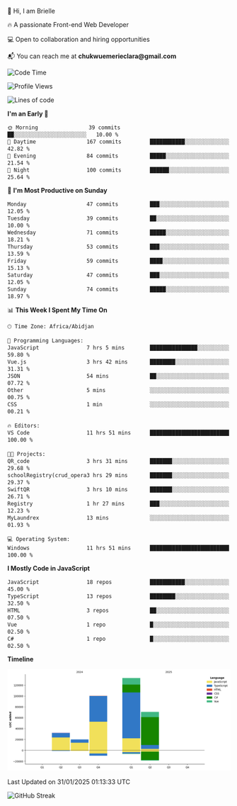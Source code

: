 <div align="left">
  <p>👋 Hi, I am Brielle</p>
  <p>🔥 A passionate Front-end Web Developer</p>
  <p>💻 Open to collaboration and hiring opportunities</p>
  <p>📬 You can reach me at <strong>chukwuemerieclara@gmail.com</strong></p>
</div>


 
 <!--START_SECTION:waka-->
![Code Time](http://img.shields.io/badge/Code%20Time-459%20hrs%2018%20mins-blue)

![Profile Views](http://img.shields.io/badge/Profile%20Views-23-blue)

![Lines of code](https://img.shields.io/badge/From%20Hello%20World%20I%27ve%20Written-285.0%20thousand%20lines%20of%20code-blue)

**I'm an Early 🐤** 

```text
🌞 Morning                39 commits          ██░░░░░░░░░░░░░░░░░░░░░░░   10.00 % 
🌆 Daytime                167 commits         ███████████░░░░░░░░░░░░░░   42.82 % 
🌃 Evening                84 commits          █████░░░░░░░░░░░░░░░░░░░░   21.54 % 
🌙 Night                  100 commits         ██████░░░░░░░░░░░░░░░░░░░   25.64 % 
```
📅 **I'm Most Productive on Sunday** 

```text
Monday                   47 commits          ███░░░░░░░░░░░░░░░░░░░░░░   12.05 % 
Tuesday                  39 commits          ██░░░░░░░░░░░░░░░░░░░░░░░   10.00 % 
Wednesday                71 commits          █████░░░░░░░░░░░░░░░░░░░░   18.21 % 
Thursday                 53 commits          ███░░░░░░░░░░░░░░░░░░░░░░   13.59 % 
Friday                   59 commits          ████░░░░░░░░░░░░░░░░░░░░░   15.13 % 
Saturday                 47 commits          ███░░░░░░░░░░░░░░░░░░░░░░   12.05 % 
Sunday                   74 commits          █████░░░░░░░░░░░░░░░░░░░░   18.97 % 
```


📊 **This Week I Spent My Time On** 

```text
🕑︎ Time Zone: Africa/Abidjan

💬 Programming Languages: 
JavaScript               7 hrs 5 mins        ███████████████░░░░░░░░░░   59.80 % 
Vue.js                   3 hrs 42 mins       ████████░░░░░░░░░░░░░░░░░   31.31 % 
JSON                     54 mins             ██░░░░░░░░░░░░░░░░░░░░░░░   07.72 % 
Other                    5 mins              ░░░░░░░░░░░░░░░░░░░░░░░░░   00.75 % 
CSS                      1 min               ░░░░░░░░░░░░░░░░░░░░░░░░░   00.21 % 

🔥 Editors: 
VS Code                  11 hrs 51 mins      █████████████████████████   100.00 % 

🐱‍💻 Projects: 
QR_code                  3 hrs 31 mins       ███████░░░░░░░░░░░░░░░░░░   29.68 % 
schoolRegistry(crud_opera3 hrs 29 mins       ███████░░░░░░░░░░░░░░░░░░   29.37 % 
SwiftQR                  3 hrs 10 mins       ███████░░░░░░░░░░░░░░░░░░   26.71 % 
Registry                 1 hr 27 mins        ███░░░░░░░░░░░░░░░░░░░░░░   12.23 % 
MyLaundrex               13 mins             ░░░░░░░░░░░░░░░░░░░░░░░░░   01.93 % 

💻 Operating System: 
Windows                  11 hrs 51 mins      █████████████████████████   100.00 % 
```

**I Mostly Code in JavaScript** 

```text
JavaScript               18 repos            ███████████░░░░░░░░░░░░░░   45.00 % 
TypeScript               13 repos            ████████░░░░░░░░░░░░░░░░░   32.50 % 
HTML                     3 repos             ██░░░░░░░░░░░░░░░░░░░░░░░   07.50 % 
Vue                      1 repo              █░░░░░░░░░░░░░░░░░░░░░░░░   02.50 % 
C#                       1 repo              █░░░░░░░░░░░░░░░░░░░░░░░░   02.50 % 
```



**Timeline**

![Lines of Code chart](https://raw.githubusercontent.com/Brielle28/Brielle28/main/assets/bar_graph.png)


 Last Updated on 31/01/2025 01:13:33 UTC
<!--END_SECTION:waka-->

![GitHub Streak](https://github-readme-streak-stats.herokuapp.com/?user=Brielle28)



